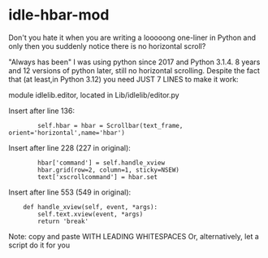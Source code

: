# idle-hbar-mod
Don't you hate it when you are writing a looooong one-liner in Python and only then you suddenly notice there is no horizontal scroll?

"Always has been"
I was using python since 2017 and Python 3.1.4. 8 years and 12 versions of python later, still no horizontal scrolling.
Despite the fact that (at least,in Python 3.12) you need JUST 7 LINES to make it work:

module idlelib.editor, located in Lib/idlelib/editor.py

Insert after line 136:
```
        self.hbar = hbar = Scrollbar(text_frame, orient='horizontal',name='hbar')
```
Insert after line 228 (227 in original):
```
        hbar['command'] = self.handle_xview
        hbar.grid(row=2, column=1, sticky=NSEW)
        text['xscrollcommand'] = hbar.set
```
Insert after line 553 (549 in original):
```
    def handle_xview(self, event, *args):
        self.text.xview(event, *args)
        return 'break'
```
Note: copy and paste WITH LEADING WHITESPACES
Or, alternatively, let a script do it for you
